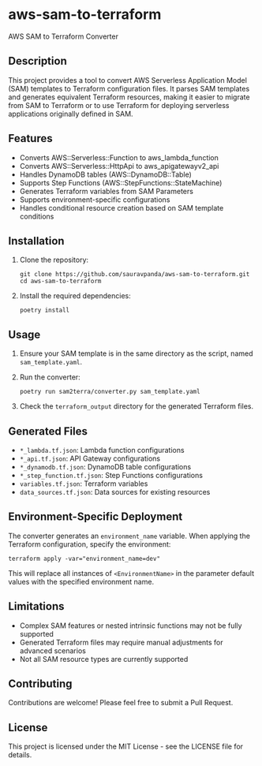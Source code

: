 # aws-sam-to-terraform

AWS SAM to Terraform Converter

## Description

This project provides a tool to convert AWS Serverless Application Model (SAM) templates to Terraform configuration files. It parses SAM templates and generates equivalent Terraform resources, making it easier to migrate from SAM to Terraform or to use Terraform for deploying serverless applications originally defined in SAM.

## Features

- Converts AWS::Serverless::Function to aws_lambda_function
- Converts AWS::Serverless::HttpApi to aws_apigatewayv2_api
- Handles DynamoDB tables (AWS::DynamoDB::Table)
- Supports Step Functions (AWS::StepFunctions::StateMachine)
- Generates Terraform variables from SAM Parameters
- Supports environment-specific configurations
- Handles conditional resource creation based on SAM template conditions

## Installation

1. Clone the repository:
   ```
   git clone https://github.com/sauravpanda/aws-sam-to-terraform.git
   cd aws-sam-to-terraform
   ```

2. Install the required dependencies:
   ```
   poetry install
   ```

## Usage

1. Ensure your SAM template is in the same directory as the script, named `sam_template.yaml`.

2. Run the converter:
   ```
   poetry run sam2terra/converter.py sam_template.yaml
   ```

3. Check the `terraform_output` directory for the generated Terraform files.

## Generated Files

- `*_lambda.tf.json`: Lambda function configurations
- `*_api.tf.json`: API Gateway configurations
- `*_dynamodb.tf.json`: DynamoDB table configurations
- `*_step_function.tf.json`: Step Functions configurations
- `variables.tf.json`: Terraform variables
- `data_sources.tf.json`: Data sources for existing resources

## Environment-Specific Deployment

The converter generates an `environment_name` variable. When applying the Terraform configuration, specify the environment:

```
terraform apply -var="environment_name=dev"
```

This will replace all instances of `<EnvironmentName>` in the parameter default values with the specified environment name.

## Limitations

- Complex SAM features or nested intrinsic functions may not be fully supported
- Generated Terraform files may require manual adjustments for advanced scenarios
- Not all SAM resource types are currently supported

## Contributing

Contributions are welcome! Please feel free to submit a Pull Request.

## License

This project is licensed under the MIT License - see the LICENSE file for details.
